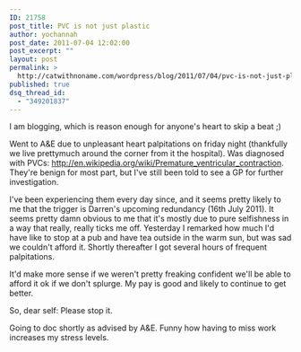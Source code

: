 ```yaml
---
ID: 21758
post_title: PVC is not just plastic
author: yochannah
post_date: 2011-07-04 12:02:00
post_excerpt: ""
layout: post
permalink: >
  http://catwithnoname.com/wordpress/blog/2011/07/04/pvc-is-not-just-plastic/
published: true
dsq_thread_id:
  - "349201837"
---
```

I am blogging, which is reason enough for anyone's heart to skip a beat ;)

Went to A&E due to unpleasant heart palpitations on friday night (thankfully we live prettymuch around the corner from it the hospital). Was diagnosed with PVCs: <a href="http://en.wikipedia.org/wiki/Premature_ventricular_contraction">http://en.wikipedia.org/wiki/Premature_ventricular_contraction</a>. They're benign for most part, but I've still been told to see a GP for further investigation.

I've been experiencing them every day since, and it seems pretty likely to me that the trigger is Darren's upcoming redundancy (16th July 2011). It seems pretty damn obvious to me that it's mostly due to pure selfishness in a way that really, really ticks me off. Yesterday I remarked how much I'd have like to stop at a pub and have tea outside in the warm sun, but was sad we couldn't afford it. Shortly thereafter I got several hours of frequent palpitations.

It'd make more sense if we weren't pretty freaking confident we'll be able to afford it ok if we don't splurge. My pay is good and likely to continue to get better.

So, dear self: Please stop it.

Going to doc shortly as advised by A&E. Funny how having to miss work increases my stress levels.